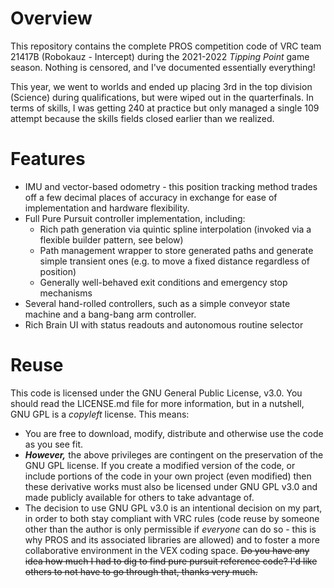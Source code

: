 # Overview
This repository contains the complete PROS competition code of VRC team 21417B (Robokauz - Intercept) during the 2021-2022 *Tipping Point* game season. Nothing is censored, and I've documented essentially everything!

This year, we went to worlds and ended up placing 3rd in the top division (Science) during qualifications, but were wiped out in the quarterfinals. In terms of skills, I was getting 240 at practice but only managed a single 109 attempt because the skills fields closed earlier than we realized.

# Features
- IMU and vector-based odometry - this position tracking method trades off a few decimal places of accuracy in exchange for ease of implementation and hardware flexibility.
- Full Pure Pursuit controller implementation, including:
  - Rich path generation via quintic spline interpolation (invoked via a flexible builder pattern, see below)
  - Path management wrapper to store generated paths and generate simple transient ones (e.g. to move a fixed distance regardless of position)
  - Generally well-behaved exit conditions and emergency stop mechanisms
- Several hand-rolled controllers, such as a simple conveyor state machine and a bang-bang arm controller.
- Rich Brain UI with status readouts and autonomous routine selector

# Reuse

This code is licensed under the GNU General Public License, v3.0. You should read the LICENSE.md file for more information, but in a nutshell, GNU GPL is a *copyleft* license. This means:
- You are free to download, modify, distribute and otherwise use the code as you see fit.
- ***However,*** the above privileges are contingent on the preservation of the GNU GPL license. If you create a modified version of the code, or include portions of the code in your own project (even modified) then these derivative works must also be licensed under GNU GPL v3.0 and made publicly available for others to take advantage of. 
- The decision to use GNU GPL v3.0 is an intentional decision on my part, in order to both stay compliant with VRC rules (code reuse by someone other than the author is only permissible if *everyone* can do so - this is why PROS and its associated libraries are allowed) and to foster a more collaborative environment in the VEX coding space. ~~Do you have any idea how much I had to dig to find pure pursuit reference code? I'd like others to not have to go through that, thanks very much.~~
